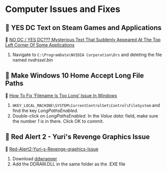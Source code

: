 # Computer Issues and Fixes

## :bug: YES DC Text on Steam Games and Applications

:link: [NO DC / YES DC??? Mysterious Text That Suddenly Appeared At The Top Left Corner Of Some Applications](https://www.reddit.com/r/techsupport/comments/lr31f2/no_dc_yes_dc_mysterious_text_that_suddenly/)

1. Navigate to `C:\ProgramData\NVIDIA Corporation\Drs` and deleting the file named *nvdrssel.bin*

## :bug: Make Windows 10 Home Accept Long File Paths

:link: [How To Fix ‘Filename Is Too Long’ Issue In Windows](https://helpdeskgeek.com/how-to/how-to-fix-filename-is-too-long-issue-in-windows/)

1. `HKEY_LOCAL_MACHINE\SYSTEM\CurrentControlSet\Control\FileSystem` and find the key *LongPathsEnabled*.
2. Double-click on *LongPathsEnabled*. In the *Value data*: field, make sure the number *1* is in there. Click OK to commit.

## :bug: Red Alert 2 - Yuri's Revenge Graphics Issue

:link: [Red-Alert2-Yuri-s-Revenge-graphics-Issue](https://answers.ea.com/t5/C-C-The-Ultimate-Collection/Red-Alert2-Yuri-s-Revenge-graphics-Issue/m-p/4900290/highlight/true#M12178)

1. Download [ddwrapper](http://www.bitpatch.com/ddwrapper.html)
2. Add the DDRAW.DLL in the same folder as the .EXE file
